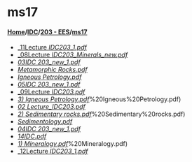 # ms17
#### [Home](../../..)/[IDC](../..)/[203 - EES](..)/[ms17]()
- [_11Lecture _IDC203_1.pdf_](11Lecture%20_IDC203_1.pdf)
- [_08Lecture _IDC203_Minerals_new.pdf_](08Lecture%20_IDC203_Minerals_new.pdf)
- [_03IDC 203_new_1.pdf_](03IDC%20203_new_1.pdf)
- [_Metamorphic Rocks.pdf_](Metamorphic%20Rocks.pdf)
- [_Igneous Petrology.pdf_](Igneous%20Petrology.pdf)
- [_05IDC 203_new_1.pdf_](05IDC%20203_new_1.pdf)
- [_09Lecture _IDC203.pdf_](09Lecture%20_IDC203.pdf)
- [_3) Igneous Petrology.pdf_](3)%20Igneous%20Petrology.pdf)
- [_02 Lecture_IDC203.pdf_](02%20Lecture_IDC203.pdf)
- [_2) Sedimentary rocks.pdf_](2)%20Sedimentary%20rocks.pdf)
- [_Sedimentology.pdf_](Sedimentology.pdf)
- [_04IDC 203_new_1.pdf_](04IDC%20203_new_1.pdf)
- [_14IDC.pdf_](14IDC.pdf)
- [_1) Mineralogy.pdf_](1)%20Mineralogy.pdf)
- [_12Lecture _IDC203_1.pdf_](12Lecture%20_IDC203_1.pdf)
